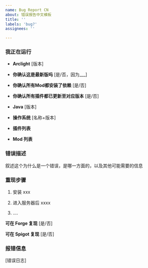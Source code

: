 ```yaml
---
name: Bug Report CN
about: 错误报告中文模板
title: ''
labels: 'bug?'
assignees: ''

---
```


<!-- 在这个尖括号中的内容为注释，无需删除 -->
<!-- 提交的信息请不要放在尖括号内，否则是看不到的 -->

<!-- 务必注意！请完整填写以下内容，如果缺少或不够详细可能会让该报告处理优先级降低甚至不处理！ -->

### 我正在运行

* **Arclight** [版本] <!-- 在 Arclight 启动时会打印版本，示例 arclight-1.15.2-1.0.3-SNAPSHOT-9455d03 -->

* **你确认这是最新版吗** [是/否，因为___]
<!-- 最新的构建版本可以在 https://ci.appveyor.com/project/IzzelAliz/arclight/build/artifacts 下载
     你所汇报的问题很可能已经修复
     如果你确实用不了最新版，请简述为什么 -->

* **你确认所有Mod都安装了依赖** [是/否]

* **你确认所有插件都已更新至对应版本** [是/否]
<!-- 市面上大多数整合包，特别是较老版本（1.12.2）的整合包，其自带的插件都无法在高版本环境下运行 -->

* **Java** [版本] <!-- 在命令行中键入 java -version 后可以获取版本 -->

* **操作系统** [名称+版本]

  <!-- 请填写Mod/插件版本，填写后会让该报告处理优先级提高 -->

* **插件列表** <!-- 输入 /plugins 指令 -->

* **Mod 列表** <!-- 输入 /forge mods 指令 -->


### 错误描述

<!-- 请尽可能详细。对于描述，请假设开发者不知道 mod 是干什么的。
     如果可以的话，在安装尽可能少的 mod 的情况下复现它。
     越清楚的描述会让该报告处理优先级提高-->

叙述这个为什么是一个错误，是哪一方面的，以及其他可能需要的信息

### 重现步骤

1. 安装 xxx

2. 进入服务器后 xxxx

3. ....


<!-- (可选) 复现用压缩包下载链接: --> <!-- 如果可以请打包(压缩包)所有Mod/插件并上传到OneDrive上供开发者下载测试，如果提供了该选项。会让该报告于24小时内处理 -->

<!-- 如果这是 Mod 相关的问题，可以帮助我们在仅安装了 Forge 的环境下测试 -->
**可在 Forge 复现** [是/否]

<!-- 如果这是插件相关的问题，可以帮助我们在纯净的 Spigot 环境下测试 -->
**可在 Spigot 复现** [是/否]

### 报错信息

[错误日志]

<!-- 日志位于服务器文件夹的 /logs 目录下，名称为 latest.log -->
<!-- 服务器关闭后，将该文件中内容全部复制，上传至 https://paste.ubuntu.com/ 网站，提交后将链接附在下方即可 -->

<!-- 如果上面的网站打不开，可以将以下几行代码粘贴至 [错误日志]，并将日志文本复制进去

<details><pre>
[日志请粘贴于此处]
</pre></details>

-->
